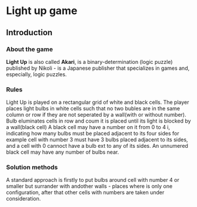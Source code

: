 # Light up game

## Introduction
### About the game 

**Light Up** is also called  **Akari**, is a binary-determination  (logic puzzle)  published by  Nikoli - is a Japanese publisher that specializes in games and, especially, logic puzzles.

### Rules
Light Up is played on a rectangular grid of white and black cells. The player places light bulbs in white cells such that no two bubles are in the same column or row if they are not seperated by a wall(with or without number). Bulb eluminates cells in row and coum it is placed until its light is blocked by a wall(black cell)
A black cell may have a number on it from 0 to 4 i, indicating how many bulbs must be placed adjacent to its four sides for example cell with number 3 must have 3 bulbs placed adjacent to its sides, and a cell with 0 cannoct have a bulb ext to any of its sides.
An unnumered black cell may have any number of bulbs near. 

### Solution methods

A standard approach is firstly to put bulbs around cell with number 4 or smaller but surrander with andother walls - places where is only one configuration, after that other cells with numbers are taken under consideration. 
<!--stackedit_data:
eyJoaXN0b3J5IjpbMjA4MDc4MjE4LDc3NDMxMzA3OCwxMTU2MT
UxNDUxLDE1Mjk0MjA2NDgsLTE1OTk4NzIzMTAsLTgyMjU5Njk1
MiwxODEzMDEzNzQ4LC0xNDgxMTQ1OTU1LC0xMDM4NzcwMTAwLD
Q3MjAyOTgwMyw1NzU3NTE3ODAsMjAzNzA5MDMzOCwtMjc5MDQy
MzUxXX0=
-->